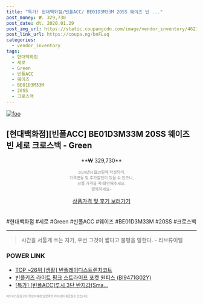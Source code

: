 ```yaml
--- 
title: "특가! 현대백화점/빈폴ACC/ BE01D3M33M 20SS 웨이즈 빈 ..." 
post_money: ₩. 329,730 
post_date: dt. 2020.01.29 
post_img_url: https://static.coupangcdn.com/image/vendor_inventory/4621/ec7ee4c55a700c3e9e5fa6f90f8bdca6dd08b4c97c05215dd7bb7648b935.jpg 
post_link_url: https://coupa.ng/bnFLuq 
categories: 
  - vendor_inventory 
tags: 
  - 현대백화점 
  - 세로 
  - Green 
  - 빈폴ACC 
  - 웨이즈 
  - BE01D3M33M 
  - 20SS 
  - 크로스백 
--- 
```

[![foo](https://static.coupangcdn.com/image/vendor_inventory/4621/ec7ee4c55a700c3e9e5fa6f90f8bdca6dd08b4c97c05215dd7bb7648b935.jpg)](https://coupa.ng/bnFLuq) 

## [현대백화점][빈폴ACC] BE01D3M33M 20SS 웨이즈 빈 세로 크로스백 - Green 
<p style="text-align: center;">**₩ 329,730**</p> 
<p style="text-align: center;"><span style="color: #898c8f; font-family: Georgia,Times,serif; font-size: 0.75em;">2020년01월29일에 작성되어, <br>가격변동 및 추가할인이 있을 수 있으니,<br> 상품 가격을 꼭!확인해주세요.<br>행복하세요~</span> 
</p>	 
<div markdown="0" style="text-align: center;"><a href="https://coupa.ng/bnFLuq" class="btn btn--success">상품가격 및 후기 보러가기</a></div> 
<br><br> 
  #현대백화점 #세로 #Green #빈폴ACC #웨이즈 #BE01D3M33M #20SS #크로스백 
<hr> 

> 시간을 서툴게 쓰는 자가, 우선 그것이 짧다고 불평을 말한다. - 라브류이엘 


### POWER LINK

* <a href="https://blog.naver.com/an0733/221784619738" target="_blank"> TOP ~26위 [생활] 빈폴레이디스트렌치코트</a>
* <a href="https://blog.naver.com/sakai111/221781127743" target="_blank">빈폴키즈 라이트 핑크 스트라이프 포켓 원피스 (BI9471G02Y)</a>
* <a href="https://blog.naver.com/an0733/221788760681" target="_blank">[특가] [빈폴ACC]루시 3단 반지갑(Sma...</a>

<span style="color: #898c8f; font-family: Georgia,Times,serif; font-size: 0.55em;">파트너스활동으로 작성자에게 일정액의 커미션이 제공될수 있습니다.</span> 
